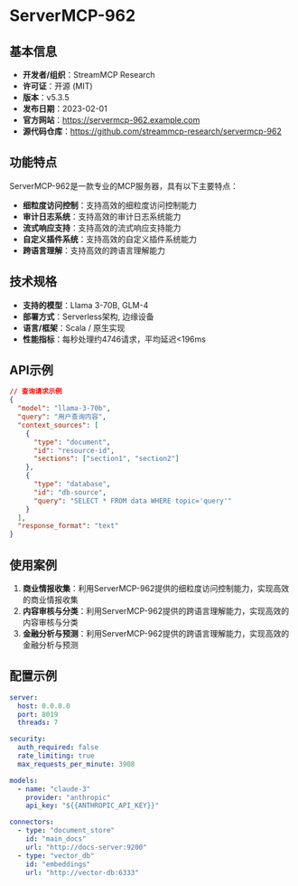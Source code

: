 # ServerMCP-962

## 基本信息

- **开发者/组织**：StreamMCP Research
- **许可证**：开源 (MIT)
- **版本**：v5.3.5
- **发布日期**：2023-02-01
- **官方网站**：https://servermcp-962.example.com
- **源代码仓库**：https://github.com/streammcp-research/servermcp-962

## 功能特点

ServerMCP-962是一款专业的MCP服务器，具有以下主要特点：

- **细粒度访问控制**：支持高效的细粒度访问控制能力
- **审计日志系统**：支持高效的审计日志系统能力
- **流式响应支持**：支持高效的流式响应支持能力
- **自定义插件系统**：支持高效的自定义插件系统能力
- **跨语言理解**：支持高效的跨语言理解能力


## 技术规格

- **支持的模型**：Llama 3-70B, GLM-4
- **部署方式**：Serverless架构, 边缘设备
- **语言/框架**：Scala / 原生实现
- **性能指标**：每秒处理约4746请求，平均延迟<196ms

## API示例

```json
// 查询请求示例
{
  "model": "llama-3-70b",
  "query": "用户查询内容",
  "context_sources": [
    {
      "type": "document",
      "id": "resource-id",
      "sections": ["section1", "section2"]
    },
    {
      "type": "database",
      "id": "db-source",
      "query": "SELECT * FROM data WHERE topic='query'"
    }
  ],
  "response_format": "text"
}
```

## 使用案例

1. **商业情报收集**：利用ServerMCP-962提供的细粒度访问控制能力，实现高效的商业情报收集
2. **内容审核与分类**：利用ServerMCP-962提供的跨语言理解能力，实现高效的内容审核与分类
3. **金融分析与预测**：利用ServerMCP-962提供的跨语言理解能力，实现高效的金融分析与预测


## 配置示例

```yaml
server:
  host: 0.0.0.0
  port: 8019
  threads: 7

security:
  auth_required: false
  rate_limiting: true
  max_requests_per_minute: 3908

models:
  - name: "claude-3"
    provider: "anthropic"
    api_key: "${{ANTHROPIC_API_KEY}}"

connectors:
  - type: "document_store"
    id: "main_docs"
    url: "http://docs-server:9200"
  - type: "vector_db"
    id: "embeddings"
    url: "http://vector-db:6333"
```